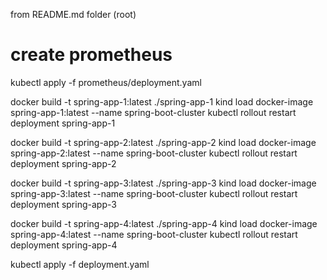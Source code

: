 from README.md folder (root)

# create prometheus
kubectl apply -f prometheus/deployment.yaml

docker build -t spring-app-1:latest ./spring-app-1
kind load docker-image spring-app-1:latest --name spring-boot-cluster
kubectl rollout restart deployment spring-app-1

docker build -t spring-app-2:latest ./spring-app-2
kind load docker-image spring-app-2:latest --name spring-boot-cluster
kubectl rollout restart deployment spring-app-2

docker build -t spring-app-3:latest ./spring-app-3
kind load docker-image spring-app-3:latest --name spring-boot-cluster
kubectl rollout restart deployment spring-app-3

docker build -t spring-app-4:latest ./spring-app-4
kind load docker-image spring-app-4:latest --name spring-boot-cluster
kubectl rollout restart deployment spring-app-4

kubectl apply -f deployment.yaml 